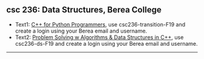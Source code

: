 ## csc 236: Data Structures, Berea College
  - Text1: [C++ for Python Programmers](https://runestone.academy/runestone/books/published/cpp4py/index.html), use csc236-transition-F19 and create a login using your Berea email and username.
  - Text2: [Problem Solving w Algorithms & Data Structures in C++](https://runestone.academy/runestone/books/published/cppds/index.html), use csc236-ds-F19 and create a login using your Berea email and username.
---



